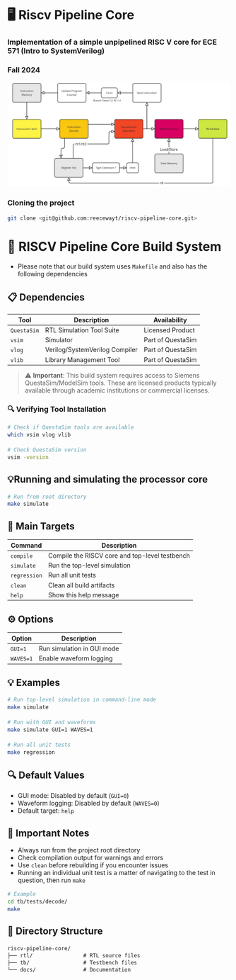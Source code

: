 # 🖥️ Riscv Pipeline Core
### Implementation of a simple unpipelined RISC V core for ECE 571 (Intro to SystemVerilog)
### Fall 2024
  

![Simple](docs/images/riscv-pipeline-design.jpg)

### Cloning the project
```bash
git clone <git@github.com:reecewayt/riscv-pipeline-core.git>
```
  
# 🚀 RISCV Pipeline Core Build System
- Please note that our build system uses `Makefile` and also has the following dependencies
## 📋 Dependencies

| Tool | Description | Availability |
|------|-------------|--------------|
| `QuestaSim` | RTL Simulation Tool Suite | Licensed Product |
| `vsim` | Simulator | Part of QuestaSim |
| `vlog` | Verilog/SystemVerilog Compiler | Part of QuestaSim |
| `vlib` | Library Management Tool | Part of QuestaSim |

> ⚠️ **Important**: This build system requires access to Siemens QuestaSim/ModelSim tools. These are licensed products typically available through academic institutions or commercial licenses.

### 🔍 Verifying Tool Installation
```bash
# Check if QuestaSim tools are available
which vsim vlog vlib

# Check QuestaSim version
vsim -version
```
## 💡Running and simulating the processor core
```bash
# Run from root directory
make simulate
```
## 🎯 Main Targets

| Command | Description |
|---------|-------------|
| `compile` | Compile the RISCV core and top-level testbench |
| `simulate` | Run the top-level simulation |
| `regression` | Run all unit tests |
| `clean` | Clean all build artifacts |
| `help` | Show this help message |

## ⚙️ Options

| Option | Description |
|--------|-------------|
| `GUI=1` | Run simulation in GUI mode |
| `WAVES=1` | Enable waveform logging |

## 💡 Examples

```bash
# Run top-level simulation in command-line mode
make simulate

# Run with GUI and waveforms
make simulate GUI=1 WAVES=1

# Run all unit tests
make regression
```
## 🔍 Default Values

- GUI mode: Disabled by default (`GUI=0`)
- Waveform logging: Disabled by default (`WAVES=0`)
- Default target: `help`

## 🚨 Important Notes

- Always run from the project root directory
- Check compilation output for warnings and errors
- Use `clean` before rebuilding if you encounter issues
- Running an individual unit test is a matter of navigating to the test in question, then run `make`
```bash
# Example
cd tb/tests/decode/
make
```

## 🔧 Directory Structure

```
riscv-pipeline-core/
├── rtl/                # RTL source files
├── tb/                 # Testbench files
└── docs/               # Documentation
```
